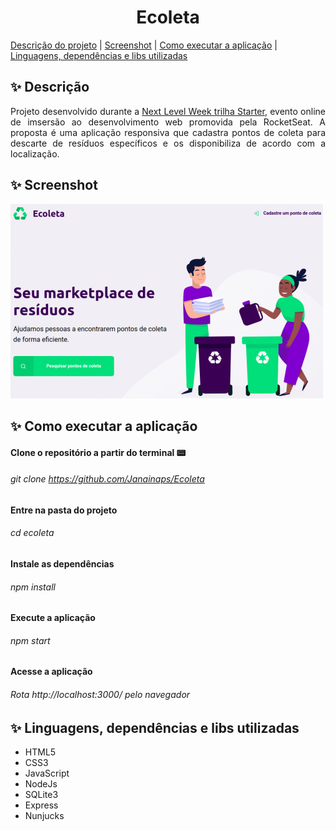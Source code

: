 <h1 align="center"> Ecoleta </h1>

[Descrição do projeto](#sparkles-descrição) | [Screenshot](#sparkles-screenshot) | [Como executar a aplicação](#sparkles-como-executar-a-aplicação) | [Linguagens, dependências e libs utilizadas](#sparkles-linguagens-dependências-e-libs-utilizadas)

## :sparkles: Descrição
<p align="justify"> Projeto desenvolvido durante a <a href="https://www.notion.so/Front-end-7c8a1a9a6df547058f1473f899a3b9c4">Next Level Week trilha Starter</a>, evento online de imsersão ao desenvolvimento web promovida pela RocketSeat. A proposta é uma aplicação responsiva que cadastra pontos de coleta para descarte de resíduos específicos e os disponibiliza de acordo com a localização. </p>

## :sparkles: Screenshot
<img src="https://github.com/Janainaps/Ecoleta/blob/master/Screenshot.jpg">

## :sparkles: Como executar a aplicação
#### Clone o repositório a partir do terminal :pager:
###### git clone https://github.com/Janainaps/Ecoleta
#### Entre na pasta do projeto
###### cd ecoleta
#### Instale as dependências
###### npm install
#### Execute a aplicação
###### npm start
#### Acesse a aplicação 
###### Rota http://localhost:3000/ pelo navegador

## :sparkles: Linguagens, dependências e libs utilizadas
- HTML5
- CSS3
- JavaScript
- NodeJs
- SQLite3
- Express
- Nunjucks
